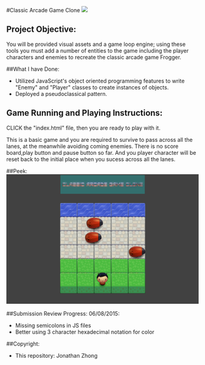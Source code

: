 #Classic Arcade Game Clone
![](http://progressed.io/bar/100?title=Progress)

## Project Objective:
You will be provided visual assets and a game loop engine; using these tools you must add a number of entities to the game including the player characters and enemies to recreate the classic arcade game Frogger.

##What I have Done:
- Utilized JavaScript's object oriented programming features to write "Enemy" and "Player" classes to create instances of objects.
- Deployed a pseudoclassical pattern.

## Game Running and Playing Instructions:

CLICK the "index.html" file, then you are ready to play with it.

This is a basic game and you are required to survive to pass across all the lanes, at the meanwhile avoiding coming enemies. There is no score board,play button and pause button so far. And you player character will be reset back to the initial place when you sucess across all the lanes.

##Peek:
![Alt text](https://github.com/jonathanzhong/front-arcadeGame/blob/master/images/classicalgame.png)

##Submission Review Progress:
06/08/2015:
- Missing semicolons in JS files
- Better using 3 character hexadecimal notation for color

##Copyright:

 - This repository: Jonathan Zhong
